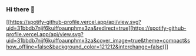 ### Hi there 👋

<!--
**hoangit893/hoangit893** is a ✨ _special_ ✨ repository because its `README.md` (this file) appears on your GitHub profile.

Here are some ideas to get you started:

- 🔭 I’m currently working on ...
- 🌱 I’m currently learning ...
- 👯 I’m looking to collaborate on ...
- 🤔 I’m looking for help with ...
- 💬 Ask me about ...
- 📫 How to reach me: ...
- 😄 Pronouns: ...
- ⚡ Fun fact: ...
-->


[[https://spotify-github-profile.vercel.app/api/view.svg?uid=31bbdb7njjf6kuiffoaunphmx3za&redirect=true][https://spotify-github-profile.vercel.app/api/view.svg?uid=31bbdb7njjf6kuiffoaunphmx3za&cover_image=true&theme=compact&show_offline=false&background_color=121212&interchange=false)]]
